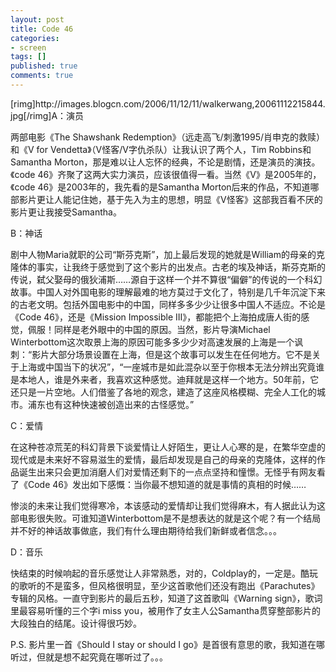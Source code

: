 ```yaml
---
layout: post
title: Code 46
categories:
- screen
tags: []
published: true
comments: true
---
```

<p>[rimg]http://images.blogcn.com/2006/11/12/11/walkerwang,20061112215844.jpg[/rimg]A：演员</p>

<p>    两部电影《The Shawshank Redemption》（远走高飞/刺激1995/肖申克的救赎）和《V for Vendetta》（V怪客/V字仇杀队）让我认识了两个人，Tim Robbins和Samantha Morton，那是难以让人忘怀的经典，不论是剧情，还是演员的演技。《code 46》齐聚了这两大实力演员，应该很值得一看。当然《V》是2005年的，《code 46》是2003年的，我先看的是Samantha Morton后来的作品，不知道哪部影片更让人能记住她，基于先入为主的思想，明显《V怪客》这部我百看不厌的影片更让我接受Samantha。</p>

<p>B：神话</p>

<p>    剧中人物Maria就职的公司“斯芬克斯”，加上最后发现的她就是William的母亲的克隆体的事实，让我终于感觉到了这个影片的出发点。古老的埃及神话，斯芬克斯的传说，弑父娶母的俄狄浦斯……源自于这样一个并不算很“偏僻”的传说的一个科幻故事。中国人对外国电影的理解最难的地方莫过于文化了，特别是几千年沉淀下来的古老文明。包括外国电影中的中国，同样多多少少让很多中国人不适应。不论是《Code 46》，还是《Mission Impossible III》，都能把个上海拍成唐人街的感觉，佩服！同样是老外眼中的中国的原因。当然，影片导演Michael Winterbottom这次取景上海的原因可能多多少少对高速发展的上海是一个讽刺：“影片大部分场景设置在上海，但是这个故事可以发生在任何地方。它不是关于上海或中国当下的状况”，“一座城市是如此混杂以至于你根本无法分辨出究竟谁是本地人，谁是外来者，我喜欢这种感觉。迪拜就是这样一个地方。50年前，它还只是一片空地。人们借鉴了各地的观念，建造了这座风格模糊、完全人工化的城市。浦东也有这种快速被创造出来的古怪感觉。”</p>

<p>C：爱情</p>

<p>    在这种苍凉荒芜的科幻背景下谈爱情让人好陌生，更让人心寒的是，在繁华空虚的现代或是未来好不容易滋生的爱情，最后却发现是自己的母亲的克隆体，这样的作品诞生出来只会更加消磨人们对爱情还剩下的一点点坚持和憧憬。无怪乎有网友看了《Code 46》发出如下感慨：当你最不想知道的就是事情的真相的时候……</p>

<p>    惨淡的未来让我们觉得寒冷，本该感动的爱情却让我们觉得麻木，有人据此认为这部电影很失败。可谁知道Winterbottom是不是想表达的就是这个呢？有一个结局并不好的神话故事做底，我们有什么理由期待给我们新鲜或者信念。。。</p>

<p>D：音乐</p>

<p>    快结束的时候响起的音乐感觉让人非常熟悉，对的，Coldplay的，一定是。酷玩的歌听的不是蛮多，但风格很明显，至少这首歌他们还没有跑出《Parachutes》专辑的风格。一直守到影片的最后五秒，知道了这首歌叫《Warning sign》，歌词里最容易听懂的三个字i miss you，被用作了女主人公Samantha贯穿整部影片的大段独白的结尾。设计得很巧妙。</p>

<p>P.S. 影片里一首《Should I stay or should I go》是首很有意思的歌，我知道在哪听过，但就是想不起究竟在哪听过了。。。</p>
